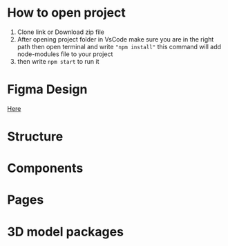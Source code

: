 # How to open project
1. Clone link or Download zip file
2. After opening project folder in VsCode make sure you are in the right path then open terminal and write `"npm install"`  this command will add node-modules file to your project
3. then write `npm start` to run it 

# Figma Design
[Here](https://www.figma.com/file/hRQRo70YmdYzoPoXBFmZbZ/Nike-Website-Redesign-(Community)?node-id=1%3A2&t=zSJy7JxdyQHoXihP-0)

# Structure

# Components

# Pages

# 3D model packages



